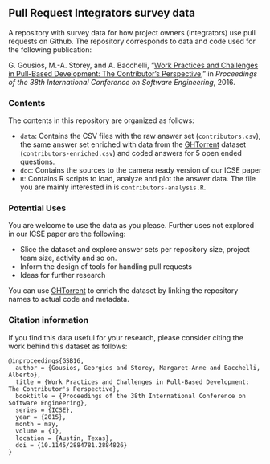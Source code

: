 ## Pull Request Integrators survey data

A repository with survey data for how project owners (integrators) use pull
requests on Github. The repository corresponds to data and code used for the
following publication:

G. Gousios, M.-A. Storey, and A. Bacchelli, “[Work Practices and Challenges in Pull-Based Development: The Contributor’s Perspective](http://www.gousios.gr/bibliography/GSB16.html),” in *Proceedings of the 38th International Conference on Software Engineering*, 2016.

### Contents

The contents in this repository are organized as follows:

* `data`: Contains the CSV files with the raw answer set (`contributors.csv`),
the same answer set enriched with data from the [GHTorrent](http://ghtorrent.org)
dataset (`contributors-enriched.csv`) and coded answers for 5 open ended
questions.
* `doc`: Contains the sources to the camera ready version of our ICSE paper
* `R`: Contains R scripts to load, analyze and plot the answer data. The file
you are mainly interested in is `contributors-analysis.R`.

### Potential Uses

You are welcome to use the data as you please. Further uses not explored in our
ICSE paper are the following:

* Slice the dataset and explore answer sets per repository size, project team
size, activity and so on.
* Inform the design of tools for handling pull requests
* Ideas for further research

You can use [GHTorrent](http://ghtorrent.org) to enrich the dataset by
linking the repository names to actual code and metadata.

### Citation information

If you find this data useful for your research, please consider citing
the work behind this dataset as follows:

```
@inproceedings{GSB16,
  author = {Gousios, Georgios and Storey, Margaret-Anne and Bacchelli, Alberto},
  title = {Work Practices and Challenges in Pull-Based Development: The Contributor's Perspective},
  booktitle = {Proceedings of the 38th International Conference on Software Engineering},
  series = {ICSE},
  year = {2015},
  month = may,
  volume = {1},
  location = {Austin, Texas},
  doi = {10.1145/2884781.2884826}
}
```
